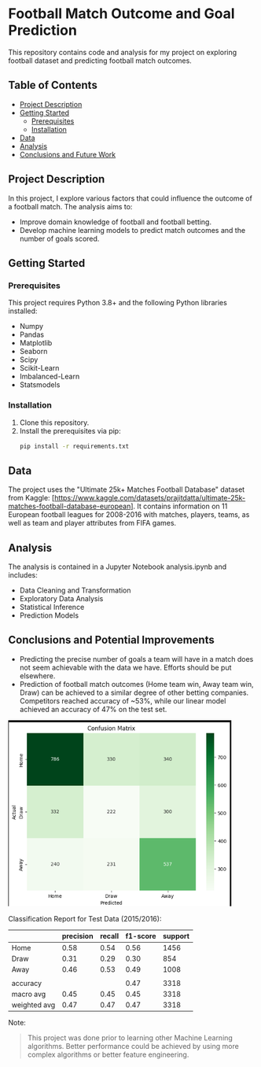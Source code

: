 # Football Match Outcome and Goal Prediction

This repository contains code and analysis for my project on exploring football dataset and predicting football match outcomes. 

## Table of Contents
* [Project Description](#project-description)
* [Getting Started](#getting-started)
  * [Prerequisites](#prerequisites)
  * [Installation](#installation)
* [Data](#data)
* [Analysis](#analysis)
* [Conclusions and Future Work](#conclusions-and-potential-improvements)

## Project Description
In this project, I explore various factors that could influence the outcome of a football match. The analysis aims to:
* Improve domain knowledge of football and football betting.
* Develop machine learning models to predict match outcomes and the number of goals scored.

## Getting Started

### Prerequisites
This project requires Python 3.8+ and the following Python libraries installed:
* Numpy
* Pandas
* Matplotlib
* Seaborn
* Scipy
* Scikit-Learn
* Imbalanced-Learn
* Statsmodels

### Installation
1. Clone this repository.
2. Install the prerequisites via pip:
   ```bash
   pip install -r requirements.txt
   ```

## Data
The project uses the "Ultimate 25k+ Matches Football Database" dataset from Kaggle: [https://www.kaggle.com/datasets/prajitdatta/ultimate-25k-matches-football-database-european].
It contains information on 11 European football leagues for 2008-2016 with matches, players, teams, as well as team and player attributes from FIFA games.

## Analysis
The analysis is contained in a Jupyter Notebook analysis.ipynb and includes:
* Data Cleaning and Transformation
* Exploratory Data Analysis
* Statistical Inference
* Prediction Models

## Conclusions and Potential Improvements
* Predicting the precise number of goals a team will have in a match does not seem achievable with the data we have. Efforts should be put elsewhere.
* Prediction of football match outcomes (Home team win, Away team win, Draw) can be achieved to a similar degree of other betting companies. Competitors reached accuracy of ~53%, while our linear model achieved an accuracy of 47% on the test set.

![Confusion Matrix](images/confusion_matrix.png)

Classification Report for Test Data (2015/2016):

|            | precision | recall | f1-score | support |
|------------|-----------|--------|----------|---------|
| Home       | 0.58      | 0.54   | 0.56     | 1456    |
| Draw       | 0.31      | 0.29   | 0.30     | 854     |
| Away       | 0.46      | 0.53   | 0.49     | 1008    |
|            |           |        |          |         |
| accuracy   |           |        | 0.47     | 3318    |
| macro avg  | 0.45      | 0.45   | 0.45     | 3318    |
| weighted avg | 0.47    | 0.47   | 0.47     | 3318    |


Note:
> This project was done prior to learning other Machine Learning algorithms. Better performance could be achieved by using more complex algorithms or better feature engineering.
